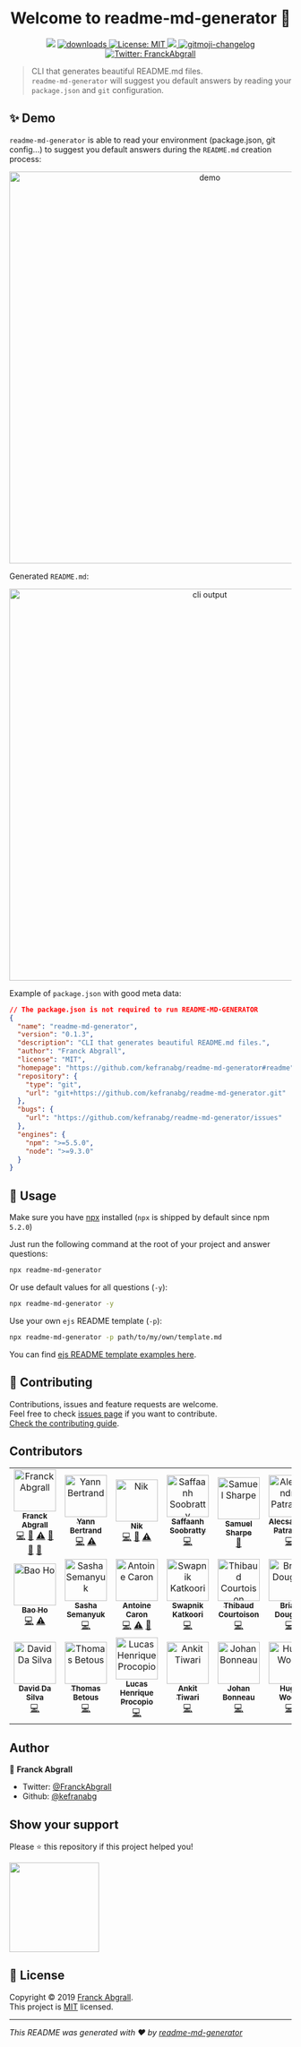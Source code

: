 <h1 align="center">Welcome to readme-md-generator 👋</h1>
<p align="center">
  <img src="https://img.shields.io/npm/v/readme-md-generator.svg?orange=blue" />
  <a href="https://www.npmjs.com/package/readme-md-generator">
    <img alt="downloads" src="https://img.shields.io/npm/dm/readme-md-generator.svg?color=blue" target="_blank" />
  </a>
  <a href="https://github.com/kefranabg/readme-md-generator/blob/master/LICENSE">
    <img alt="License: MIT" src="https://img.shields.io/badge/license-MIT-yellow.svg" target="_blank" />
  </a>
  <a href="https://codecov.io/gh/kefranabg/readme-md-generator">
    <img src="https://codecov.io/gh/kefranabg/readme-md-generator/branch/master/graph/badge.svg" />
  </a>
  <a href="https://github.com/frinyvonnick/gitmoji-changelog">
    <img src="https://img.shields.io/badge/changelog-gitmoji-brightgreen.svg" alt="gitmoji-changelog">
  </a>
  <a href="https://twitter.com/FranckAbgrall">
    <img alt="Twitter: FranckAbgrall" src="https://img.shields.io/twitter/follow/FranckAbgrall.svg?style=social" target="_blank" />
  </a>
</p>

> CLI that generates beautiful README.md files.<br /> `readme-md-generator` will suggest you default answers by reading your `package.json` and `git` configuration.

## ✨ Demo

`readme-md-generator` is able to read your environment (package.json, git config...) to suggest you default answers during the `README.md` creation process:

<p align="center">
  <img width="700" align="center" src="https://user-images.githubusercontent.com/9840435/60266022-72a82400-98e7-11e9-9958-f9004c2f97e1.gif" alt="demo"/>
</p>

Generated `README.md`:

<p align="center">
  <img width="700" src="https://user-images.githubusercontent.com/9840435/60266090-9cf9e180-98e7-11e9-9cac-3afeec349bbc.jpg" alt="cli output"/>
</p>

Example of `package.json` with good meta data:

```json
// The package.json is not required to run README-MD-GENERATOR
{
  "name": "readme-md-generator",
  "version": "0.1.3",
  "description": "CLI that generates beautiful README.md files.",
  "author": "Franck Abgrall",
  "license": "MIT",
  "homepage": "https://github.com/kefranabg/readme-md-generator#readme",
  "repository": {
    "type": "git",
    "url": "git+https://github.com/kefranabg/readme-md-generator.git"
  },
  "bugs": {
    "url": "https://github.com/kefranabg/readme-md-generator/issues"
  },
  "engines": {
    "npm": ">=5.5.0",
    "node": ">=9.3.0"
  }
}
```

## 🚀 Usage

Make sure you have [npx](https://www.npmjs.com/package/npx) installed (`npx` is shipped by default since npm `5.2.0`)

Just run the following command at the root of your project and answer questions:

```sh
npx readme-md-generator
```

Or use default values for all questions (`-y`):

```sh
npx readme-md-generator -y
```

Use your own `ejs` README template (`-p`):

```sh
npx readme-md-generator -p path/to/my/own/template.md
```

You can find [ejs README template examples here](https://github.com/kefranabg/readme-md-generator/tree/master/templates).

## 🤝 Contributing

Contributions, issues and feature requests are welcome.<br />
Feel free to check [issues page](https://github.com/kefranabg/readme-md-generator/issues) if you want to contribute.<br />
[Check the contributing guide](./CONTRIBUTING.md).<br />

## Contributors

<!-- ALL-CONTRIBUTORS-LIST:START - Do not remove or modify this section -->
<!-- prettier-ignore -->
<table>
  <tr>
    <td align="center"><a href="https://www.franck-abgrall.me/"><img src="https://avatars3.githubusercontent.com/u/9840435?v=4" width="75px;" alt="Franck Abgrall"/><br /><sub><b>Franck Abgrall</b></sub></a><br /><a href="https://github.com/kefranabg/readme-md-generator/commits?author=kefranabg" title="Code">💻</a> <a href="https://github.com/kefranabg/readme-md-generator/commits?author=kefranabg" title="Documentation">📖</a> <a href="https://github.com/kefranabg/readme-md-generator/commits?author=kefranabg" title="Tests">⚠️</a> <a href="#question-kefranabg" title="Answering Questions">💬</a> <a href="https://github.com/kefranabg/readme-md-generator/issues?q=author%3Akefranabg" title="Bug reports">🐛</a> <a href="#maintenance-kefranabg" title="Maintenance">🚧</a></td>
    <td align="center"><a href="http://yann-bertrand.fr/"><img src="https://avatars0.githubusercontent.com/u/5855339?v=4" width="75px;" alt="Yann Bertrand"/><br /><sub><b>Yann Bertrand</b></sub></a><br /><a href="https://github.com/kefranabg/readme-md-generator/commits?author=yannbertrand" title="Code">💻</a> <a href="https://github.com/kefranabg/readme-md-generator/commits?author=yannbertrand" title="Tests">⚠️</a></td>
    <td align="center"><a href="https://nikx.io"><img src="https://avatars2.githubusercontent.com/u/3141005?v=4" width="75px;" alt="Nik"/><br /><sub><b>Nik</b></sub></a><br /><a href="https://github.com/kefranabg/readme-md-generator/commits?author=NikxDa" title="Code">💻</a> <a href="https://github.com/kefranabg/readme-md-generator/commits?author=NikxDa" title="Documentation">📖</a> <a href="https://github.com/kefranabg/readme-md-generator/commits?author=NikxDa" title="Tests">⚠️</a></td>
    <td align="center"><a href="https://github.com/detectivequack"><img src="https://avatars3.githubusercontent.com/u/7631054?v=4" width="75px;" alt="Saffaanh Soobratty"/><br /><sub><b>Saffaanh Soobratty</b></sub></a><br /><a href="https://github.com/kefranabg/readme-md-generator/commits?author=detectivequack" title="Code">💻</a></td>
    <td align="center"><a href="https://github.com/samit4me"><img src="https://avatars3.githubusercontent.com/u/3248531?v=4" width="75px;" alt="Samuel Sharpe"/><br /><sub><b>Samuel Sharpe</b></sub></a><br /><a href="https://github.com/kefranabg/readme-md-generator/commits?author=samit4me" title="Documentation">📖</a></td>
    <td align="center"><a href="https://github.com/apatrascu"><img src="https://avatars3.githubusercontent.com/u/1193770?v=4" width="75px;" alt="Alecsandru Patrascu"/><br /><sub><b>Alecsandru Patrascu</b></sub></a><br /><a href="https://github.com/kefranabg/readme-md-generator/commits?author=apatrascu" title="Code">💻</a></td>
    <td align="center"><a href="http://milad.nekofar.com"><img src="https://avatars3.githubusercontent.com/u/147401?v=4" width="75px;" alt="Milad Nekofar"/><br /><sub><b>Milad Nekofar</b></sub></a><br /><a href="https://github.com/kefranabg/readme-md-generator/commits?author=nekofar" title="Code">💻</a> <a href="https://github.com/kefranabg/readme-md-generator/commits?author=nekofar" title="Tests">⚠️</a> <a href="#ideas-nekofar" title="Ideas, Planning, & Feedback">🤔</a></td>
  </tr>
  <tr>
    <td align="center"><a href="https://github.com/hgb123"><img src="https://avatars0.githubusercontent.com/u/18468577?v=4" width="75px;" alt="Bao Ho"/><br /><sub><b>Bao Ho</b></sub></a><br /><a href="https://github.com/kefranabg/readme-md-generator/commits?author=hgb123" title="Code">💻</a> <a href="https://github.com/kefranabg/readme-md-generator/commits?author=hgb123" title="Tests">⚠️</a></td>
    <td align="center"><a href="https://github.com/zizizi17"><img src="https://avatars0.githubusercontent.com/u/10571073?v=4" width="75px;" alt="Sasha Semanyuk"/><br /><sub><b>Sasha Semanyuk</b></sub></a><br /><a href="https://github.com/kefranabg/readme-md-generator/commits?author=zizizi17" title="Code">💻</a></td>
    <td align="center"><a href="http://slashgear.github.io/"><img src="https://avatars0.githubusercontent.com/u/6263857?v=4" width="75px;" alt="Antoine Caron"/><br /><sub><b>Antoine Caron</b></sub></a><br /><a href="https://github.com/kefranabg/readme-md-generator/commits?author=Slashgear" title="Code">💻</a> <a href="https://github.com/kefranabg/readme-md-generator/commits?author=Slashgear" title="Tests">⚠️</a> <a href="#ideas-Slashgear" title="Ideas, Planning, & Feedback">🤔</a></td>
    <td align="center"><a href="https://github.com/SwapnikKatkoori"><img src="https://avatars2.githubusercontent.com/u/40907690?v=4" width="75px;" alt="Swapnik Katkoori"/><br /><sub><b>Swapnik Katkoori</b></sub></a><br /><a href="https://github.com/kefranabg/readme-md-generator/commits?author=SwapnikKatkoori" title="Code">💻</a></td>
    <td align="center"><a href="https://errorna.me"><img src="https://avatars2.githubusercontent.com/u/6669733?v=4" width="75px;" alt="Thibaud Courtoison"/><br /><sub><b>Thibaud Courtoison</b></sub></a><br /><a href="https://github.com/kefranabg/readme-md-generator/commits?author=Errorname" title="Code">💻</a></td>
    <td align="center"><a href="https://briandouglas.me/"><img src="https://avatars2.githubusercontent.com/u/5713670?v=4" width="75px;" alt="Brian Douglas"/><br /><sub><b>Brian Douglas</b></sub></a><br /><a href="https://github.com/kefranabg/readme-md-generator/commits?author=bdougie" title="Code">💻</a></td>
    <td align="center"><a href="https://github.com/kushagra-ag"><img src="https://avatars2.githubusercontent.com/u/31826645?v=4" width="75px;" alt="Kushagra"/><br /><sub><b>Kushagra</b></sub></a><br /><a href="https://github.com/kefranabg/readme-md-generator/commits?author=kushagra-ag" title="Code">💻</a></td>
  </tr>
  <tr>
    <td align="center"><a href="https://github.com/david-dasilva"><img src="https://avatars3.githubusercontent.com/u/372391?v=4" width="75px;" alt="David Da Silva"/><br /><sub><b>David Da Silva</b></sub></a><br /><a href="https://github.com/kefranabg/readme-md-generator/commits?author=david-dasilva" title="Code">💻</a></td>
    <td align="center"><a href="https://github.com/tbetous"><img src="https://avatars3.githubusercontent.com/u/4435536?v=4" width="75px;" alt="Thomas Betous"/><br /><sub><b>Thomas Betous</b></sub></a><br /><a href="https://github.com/kefranabg/readme-md-generator/commits?author=tbetous" title="Code">💻</a></td>
    <td align="center"><a href="https://twitter.com/LucasHProcopio"><img src="https://avatars1.githubusercontent.com/u/26358642?v=4" width="75px;" alt="Lucas Henrique Procopio"/><br /><sub><b>Lucas Henrique Procopio</b></sub></a><br /><a href="https://github.com/kefranabg/readme-md-generator/commits?author=LucasProcopio" title="Code">💻</a></td>
    <td align="center"><a href="https://github.com/anku255"><img src="https://avatars1.githubusercontent.com/u/22813027?v=4" width="75px;" alt="Ankit Tiwari"/><br /><sub><b>Ankit Tiwari</b></sub></a><br /><a href="https://github.com/kefranabg/readme-md-generator/commits?author=anku255" title="Code">💻</a></td>
    <td align="center"><a href="https://github.com/Zenigata"><img src="https://avatars1.githubusercontent.com/u/1022393?v=4" width="75px;" alt="Johan Bonneau"/><br /><sub><b>Johan Bonneau</b></sub></a><br /><a href="https://github.com/kefranabg/readme-md-generator/commits?author=Zenigata" title="Code">💻</a></td>
    <td align="center"><a href="https://github.com/hgwood/blog"><img src="https://avatars0.githubusercontent.com/u/1656170?v=4" width="75px;" alt="Hugo Wood"/><br /><sub><b>Hugo Wood</b></sub></a><br /><a href="https://github.com/kefranabg/readme-md-generator/commits?author=hgwood" title="Code">💻</a></td>
  </tr>
</table>

<!-- ALL-CONTRIBUTORS-LIST:END -->

## Author

👤 **Franck Abgrall**

- Twitter: [@FranckAbgrall](https://twitter.com/FranckAbgrall)
- Github: [@kefranabg](https://github.com/kefranabg)

## Show your support

Please ⭐️ this repository if this project helped you!

<a href="https://www.patreon.com/FranckAbgrall">
  <img src="https://c5.patreon.com/external/logo/become_a_patron_button@2x.png" width="160">
</a>

## 📝 License

Copyright © 2019 [Franck Abgrall](https://github.com/kefranabg).<br />
This project is [MIT](https://github.com/kefranabg/readme-md-generator/blob/master/LICENSE) licensed.

---

_This README was generated with ❤️ by [readme-md-generator](https://github.com/kefranabg/readme-md-generator)_
